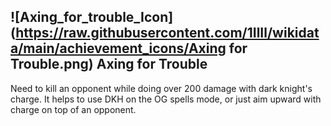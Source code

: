 ## ![Axing_for_trouble_Icon](https://raw.githubusercontent.com/1IlIl/wikidata/main/achievement_icons/Axing for Trouble.png) Axing for Trouble



Need to kill an opponent while doing over 200 damage with dark knight's charge. It helps to use DKH on the OG spells mode, or just aim upward with charge on top of an opponent.
